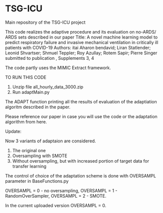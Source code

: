 # TSG-ICU
Main repository of the TSG-ICU project

This code realizes the adaptive procedure and its evaluation on no-ARDS/ ARDS sets described in our paper
Title: A novel machine learning model to predict respiratory failure and invasive mechanical ventilation in critically ill patients with COVID-19
Authors: itai Aharon bendavid; Liran Statlender; Leonid Shvartser; Shmuel Teppler; Roy Azullay; Rotem Sapir; Pierre Singer
submitted to publication , Supplements 3, 4

The code partly uses the MIMIC Extract framework.

TO RUN THIS CODE

1. Unzip file all_hourly_data_3000.zip 
2. Run adaptMain.py

The ADAPT function printing all the results of evaluation of the adaptiation algoritm described in the paper.

Please reference our paper in case you will use the code or the adaptation algorithm from here.

Update:

Now 3 variants of adaptaion are considered.

1) The original one
2) Oversampling with SMOTE
3) Without oversampling, but with increased portion of target data for transfer learning

The control of choice of the adaptation scheme is done with OVERSAMPL parameter in BaseFunctions.py

OVERSAMPL = 0 - no oversampling,
OVERSAMPL = 1 - RandomOverSampler,
OVERSAMPL = 2 - SMOTE.

In the current uploaded version OVERSAMPL = 0.
